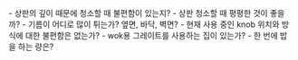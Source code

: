 <span style="color:#000ff;">-</span> <span style="font-family:AppleSDGothicNeo-Regular;color:#000ff;">상판의</span> <span style="font-family:AppleSDGothicNeo-Regular;color:#000ff;">깊이</span> <span style="font-family:AppleSDGothicNeo-Regular;color:#000ff;">때문에</span> <span style="font-family:AppleSDGothicNeo-Regular;color:#000ff;">청소할</span> <span style="font-family:AppleSDGothicNeo-Regular;color:#000ff;">때</span> <span style="font-family:AppleSDGothicNeo-Regular;color:#000ff;">불편함이</span> <span style="font-family:AppleSDGothicNeo-Regular;color:#000ff;">있는지</span><span style="color:#000ff;">?</span>
<span style="color:#000ff;">-</span> <span style="font-family:AppleSDGothicNeo-Regular;color:#000ff;">상판</span> <span style="font-family:AppleSDGothicNeo-Regular;color:#000ff;">청소할</span> <span style="font-family:AppleSDGothicNeo-Regular;color:#000ff;">때</span> <span style="font-family:AppleSDGothicNeo-Regular;color:#000ff;">평평한</span> <span style="font-family:AppleSDGothicNeo-Regular;color:#000ff;">것이</span> <span style="font-family:AppleSDGothicNeo-Regular;color:#000ff;">좋을까</span><span style="color:#000ff;">?</span>
<span style="color:#000ff;">-</span> <span style="font-family:AppleSDGothicNeo-Regular;color:#000ff;">기름이</span> <span style="font-family:AppleSDGothicNeo-Regular;color:#000ff;">어디로</span> <span style="font-family:AppleSDGothicNeo-Regular;color:#000ff;">많이</span> <span style="font-family:AppleSDGothicNeo-Regular;color:#000ff;">튀는가</span><span style="color:#000ff;">?</span> <span style="font-family:AppleSDGothicNeo-Regular;color:#000ff;">옆면</span><span style="color:#000ff;">,</span> <span style="font-family:AppleSDGothicNeo-Regular;color:#000ff;">바닥</span><span style="color:#000ff;">,</span> <span style="font-family:AppleSDGothicNeo-Regular;color:#000ff;">벽면</span><span style="color:#000ff;">?</span>
<span style="color:#000ff;">-</span> <span style="font-family:AppleSDGothicNeo-Regular;color:#000ff;">현재</span> <span style="font-family:AppleSDGothicNeo-Regular;color:#000ff;">사용</span> <span style="font-family:AppleSDGothicNeo-Regular;color:#000ff;">중인</span> <span style="color:#000ff;">knob</span> <span style="font-family:AppleSDGothicNeo-Regular;color:#000ff;">위치와</span> <span style="font-family:AppleSDGothicNeo-Regular;color:#000ff;">방식에</span> <span style="font-family:AppleSDGothicNeo-Regular;color:#000ff;">대한</span> <span style="font-family:AppleSDGothicNeo-Regular;color:#000ff;">불편함은</span> <span style="font-family:AppleSDGothicNeo-Regular;color:#000ff;">없는가</span><span style="color:#000ff;">?</span>
<span style="color:#000ff;">-  wok</span><span style="font-family:AppleSDGothicNeo-Regular;color:#000ff;">용</span> <span style="font-family:AppleSDGothicNeo-Regular;color:#000ff;">그레이트를</span> <span style="font-family:AppleSDGothicNeo-Regular;color:#000ff;">사용하는</span> <span style="font-family:AppleSDGothicNeo-Regular;color:#000ff;">집이</span> <span style="font-family:AppleSDGothicNeo-Regular;color:#000ff;">있는가</span><span style="color:#000ff;">?</span>
<span style="color:#000ff;">-</span> <span style="font-family:AppleSDGothicNeo-Regular;color:#000ff;">한</span> <span style="font-family:AppleSDGothicNeo-Regular;color:#000ff;">번에</span> <span style="font-family:AppleSDGothicNeo-Regular;color:#000ff;">밥을</span> <span style="font-family:AppleSDGothicNeo-Regular;color:#000ff;">하는</span> <span style="font-family:AppleSDGothicNeo-Regular;color:#000ff;">량은</span><span style="color:#000ff;">?</span>